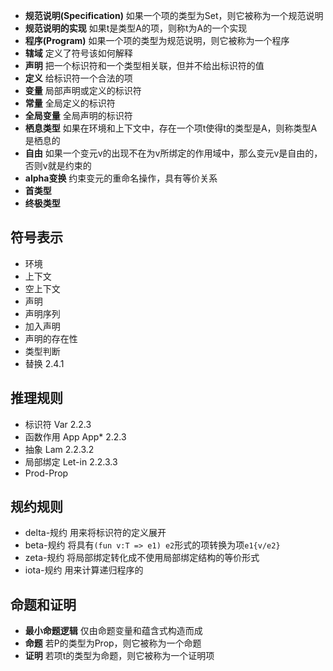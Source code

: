 - **规范说明(Specification)** 如果一个项的类型为Set，则它被称为一个规范说明
- **规范说明的实现** 如果t是类型A的项，则称t为A的一个实现
- **程序(Program)** 如果一个项的类型为规范说明，则它被称为一个程序
- **辖域** 定义了符号该如何解释
- **声明** 把一个标识符和一个类型相关联，但并不给出标识符的值
- **定义** 给标识符一个合法的项
- **变量** 局部声明或定义的标识符
- **常量** 全局定义的标识符
- **全局变量** 全局声明的标识符
- **栖息类型** 如果在环境和上下文中，存在一个项t使得t的类型是A，则称类型A是栖息的
- **自由** 如果一个变元v的出现不在为v所绑定的作用域中，那么变元v是自由的，否则v就是约束的
- **alpha变换** 约束变元的重命名操作，具有等价关系
- **首类型** 
- **终极类型**

## 符号表示
- 环境
- 上下文
- 空上下文
- 声明
- 声明序列
- 加入声明
- 声明的存在性
- 类型判断
- 替换 2.4.1

## 推理规则
- 标识符 Var 2.2.3
- 函数作用 App App* 2.2.3
- 抽象 Lam 2.2.3.2
- 局部绑定 Let-in 2.2.3.3
- Prod-Prop

## 规约规则
- delta-规约 用来将标识符的定义展开
- beta-规约 将具有`(fun v:T => e1) e2`形式的项转换为项`e1{v/e2}`
- zeta-规约 将局部绑定转化成不使用局部绑定结构的等价形式
- iota-规约 用来计算递归程序的

## 命题和证明
- **最小命题逻辑** 仅由命题变量和蕴含式构造而成
- **命题** 若P的类型为Prop，则它被称为一个命题
- **证明** 若项t的类型为命题，则它被称为一个证明项
